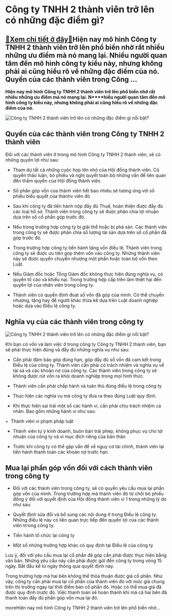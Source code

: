 Công ty TNHH 2 thành viên trở lên có những đặc điểm gì?
=======================================================

[:gift:Xem chi tiết ở đây:gift:](https://hddtvn.com/cong-ty-tnhh-2-thanh-vien-tro-len-co-nhung-dac-diem-gi/)Hiện nay mô hình Công ty TNHH 2 thành viên trở lên phổ biến nhờ rất nhiều những ưu điểm mà nó mang lại. Nhiều người quan tâm đến mô hình công ty kiểu này, nhưng không phải ai cũng hiểu rõ về những đặc điểm của nó.  Quyền của các thành viên trong Công …
------------------------------------------------------------------------------------------------------------------------------------------------------------------------------------------------------------------------------------------------------------

**Hiện nay mô hình Công ty TNHH 2 thành viên trở lên phổ biến nhờ rất nhiều những ưu điểm mà nó mang lại. N****hiều người quan tâm đến mô hình công ty kiểu này, nhưng không phải ai cũng hiểu rõ về những đặc điểm của nó.**


![Công ty TNHH 2 thành viên trở lên có những đặc điểm gì nổi bật?](https://hddtvn.com/wp-content/uploads/2021/01/CC6A1-cE1BAA5u-tE1BB95-chE1BBA9c-cC3B4ng-ty-TNHH-2-thC3A0nh-viC3AAn-trE1BB9F-lC3AAn.jpg)


Quyền của các thành viên trong Công ty TNHH 2 thành viên
--------------------------------------------------------


Đối với các thành viên ở trong mô hình Công ty TNHH 2 thành viên, sẽ có những quyền lợi như sau:




* Tham dự tất cả những cuộc họp lớn nhỏ của Hội đồng thành viên. Có quyền thảo luận, bỏ phiếu và nghị quyết toàn bộ những vấn đề liên quan đến thẩm quyền của Hội đồng thành viên.

* Số phần góp vốn của thành viên hết bao nhiêu sẽ tương ứng với số phiếu biểu quyết của thànhv viên đó

* Sau khi công ty đã tiến hành nộp đầy đủ Thuế, hoàn thiện được đầy đủ các loại hồ sơ. Thành viên trong công ty sẽ được phân chia lợi nhuận dựa trên số cổ phần góp trước đó.

* Nếu trong trường hợp công ty bị giải thể hoặc bị phá sản. Các thành viên trong công ty sẽ được phân chia số lượng tài sản dựa trên số cổ phần đã góp trước đó.

* Trong trường hợp công ty tiến hành tăng vốn điều lệ. Thành viên trong công ty sẽ được ưu tiên góp thêm vốn vào công ty. Những thành viên này sẽ được quyển chuyển nhượng một phần hoặc toàn bộ vốn theo Luật.

* Nếu Giám đốc hoặc Tổng Giám đốc không thực hiện đúng nghĩa vụ, có quyền tố cáo và khiếu nại. Trong trường hợp cấp trên làm thiệt hại đến quyền lợi của nhân viên trong công ty.

* Thành viên có quyền định đoạt số vốn đã góp của mình. Có thể chuyển nhượng, tặng hay để người khác thừa kế dựa trên Luật doanh nghiệp hoặc dựa vào Điều lệ công ty.



Nghĩa vụ của các thành viên trong công ty
-----------------------------------------


![Công ty TNHH 2 thành viên trở lên có những đặc điểm gì nổi bật?](https://hddtvn.com/wp-content/uploads/2021/01/HiE1BB87u-lE1BBB1c-nghE1BB8B-quyE1BABFt-cE1BBA7a-hE1BB99i-C491E1BB93ng-thC3A0nh-viC3AAn-trong-cC3B4ng-ty-TNHH-2-thC3A0nh-viC3AAn-trE1BB9F-lC3AAn.jpeg)


Khi bạn có vốn và làm việc ở trong công ty Công ty TNHH 2 thành viên, bạn sẽ phải thực hiện đúng và đầy đủ những nghĩa vụ như sau:




* Cần phải đảm bảo góp đúng hạn, góp đầy đủ số vốn đã cam kết trong Điều lệ của công ty. Thành viên cần phải có trách nhiệm và nghĩa vụ về tài sả và các khoản nợ của công ty. Các thành viên trong công ty sẽ không được rút vốn ra khỏi doanh nghiệp trong mọi hình thức.

* Thành viên cần phải chấp hành và tuân thủ đúng điều lệ trong công ty

* Thực hiện các nghĩa vụ mà công ty đưa ra theo đúng Luật quy định.

* Khi thực hiện sai trái một số các hành vi, cần phải chịu trách nhiệm cá nhân. Bao gồm những hành vi như sau:



+  Thành viên vi phạm pháp luật


+ Thành viên tự ý kinh doanh, buôn bán trái phép, không phục vụ cho lợi nhuận của công ty và vì mục đích riêng của bản thân


+ Trước khi công ty có thể gặp vấn đề về nguy cơ tài chính, thành viên lại tiến hành thanh toán các khoản nợ trước hạn.


Mua lại phần góp vốn đối với cách thành viên trong công ty
----------------------------------------------------------




* Đối với các thành viên trong công ty, sẽ có quyền yêu cầu mua lại phần góp vốn của mình. Trong trường hợp mà thành viên đó từ chối bỏ phiếu đồng ý đối với quyết định của Hội đồng thành viên vì 1 trong những lý do như sau:



+ Quyết định sửa đổi và bổ sung các nội dung ở trong Điều lệ công ty. Những điều lệ này có liên quan trực tiếp đến quyền lợi của các thành viên trrong công ty.


+ Tiến hành tổ chức lại công ty


+ Một số những trường hợp khác có quy định tại Điều lệ của công ty


Lưu ý, đối với yêu cầu mua lại cổ phần đã góp cần phải được thực hiện bằng văn bản. Những yêu cầu này cần phải được gửi đến công ty trong vòng 15 ngày. Bắt đầu kể từ ngày thông qua quyết định này.


Trong trường hợp mà hai bên không thể thỏa thuận được giá cổ phần. Như vậy, công ty cần phải mua lại cổ phần của thành viên đó với mức giá chung trên thị trường ngay tại thời điểm bán cổ phần đó. Hoặc có thể mua giá đã được quy định trước đó. Việc thanh toán sẽ hoàn thành khi mà cả hai bên đã thanh toán đầy đủ phần góp vốn mua lại đó.


moreHiện nay mô hình Công ty TNHH 2 thành viên trở lên phổ biến nhờ…

